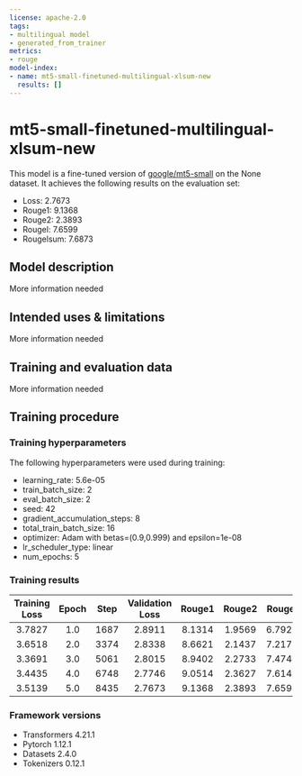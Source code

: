 ```yaml
---
license: apache-2.0
tags:
- multilingual model
- generated_from_trainer
metrics:
- rouge
model-index:
- name: mt5-small-finetuned-multilingual-xlsum-new
  results: []
---
```


<!-- This model card has been generated automatically according to the information the Trainer had access to. You
should probably proofread and complete it, then remove this comment. -->

# mt5-small-finetuned-multilingual-xlsum-new

This model is a fine-tuned version of [google/mt5-small](https://huggingface.co/google/mt5-small) on the None dataset.
It achieves the following results on the evaluation set:
- Loss: 2.7673
- Rouge1: 9.1368
- Rouge2: 2.3893
- Rougel: 7.6599
- Rougelsum: 7.6873

## Model description

More information needed

## Intended uses & limitations

More information needed

## Training and evaluation data

More information needed

## Training procedure

### Training hyperparameters

The following hyperparameters were used during training:
- learning_rate: 5.6e-05
- train_batch_size: 2
- eval_batch_size: 2
- seed: 42
- gradient_accumulation_steps: 8
- total_train_batch_size: 16
- optimizer: Adam with betas=(0.9,0.999) and epsilon=1e-08
- lr_scheduler_type: linear
- num_epochs: 5

### Training results

| Training Loss | Epoch | Step | Validation Loss | Rouge1 | Rouge2 | Rougel | Rougelsum |
|:-------------:|:-----:|:----:|:---------------:|:------:|:------:|:------:|:---------:|
| 3.7827        | 1.0   | 1687 | 2.8911          | 8.1314 | 1.9569 | 6.7927 | 6.8179    |
| 3.6518        | 2.0   | 3374 | 2.8338          | 8.6621 | 2.1437 | 7.2171 | 7.246     |
| 3.3691        | 3.0   | 5061 | 2.8015          | 8.9402 | 2.2733 | 7.4744 | 7.497     |
| 3.4435        | 4.0   | 6748 | 2.7746          | 9.0514 | 2.3627 | 7.6144 | 7.6358    |
| 3.5139        | 5.0   | 8435 | 2.7673          | 9.1368 | 2.3893 | 7.6599 | 7.6873    |


### Framework versions

- Transformers 4.21.1
- Pytorch 1.12.1
- Datasets 2.4.0
- Tokenizers 0.12.1
